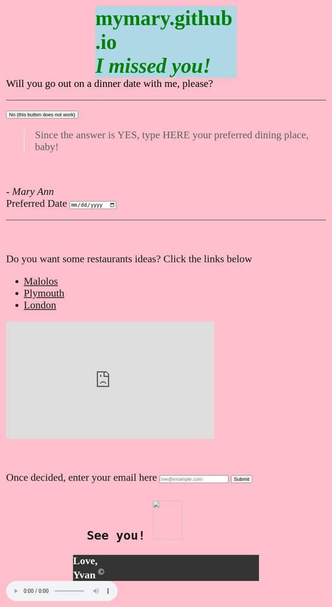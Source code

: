 # mymary.github.io
<!doctype html>
<html lang="en-GB" dir="ltr">
<head>
<title>Letter to Mary</title>
<meta charset="utf-8">
<meta name="viewport" content="width=device-width, initial-scale=1">
<link rel="stylesheet" href="styles.css">
</head>
<style> p1 {color: Black;} h1 {color: green;} Body {font-family: cursive; font-size: 28px;} </style>
<body>
<h1><i>I missed you!</i></h1>
<style> h1 {width: 380px; margin: auto;} </style>
<style> body {background-color: pink} </style>
<style> h1 {background-color:#add8e6;} </style>
<p1>Will you go out on a dinner date with me, please?</p1>
<br> <hr>
<button> No (this button does not work) </button>
<blockquote contenteditable="true">
Since the answer is YES, type HERE your preferred dining place, baby!
</blockquote> <br>

<cite> - Mary Ann </cite>
<br>
<label for="date"> Preferred Date </label>
<input id="date" name="date" type="date">
<hr> <br> <div class=box> 
<p> Do you want some restaurants ideas? Click the links below </p>
<nav role="navigation" class="navbar">
<ul>
 <li><a href="https://www.bing.com/search?q=restaurants+in+Malolos&cvid=c2d717405ce848f28c4329b9d13c1b7c&aqs=edge..69i57.5321j0j1&FORM=ANNTA1&PC=U531" >Malolos</a></li>
 <li><a href="https://www.bing.com/search?q=restaurants+in+plymouth&qs=n&form=QBRE&msbsrank=6_6__0&sp=-1&ghc=1&pq=restaurants+in+plymouth&sc=6-23&sk=&cvid=F0408B4D50FE428281A9B3EF0B41C888"> Plymouth</a></li>
 <li><a href="https://www.bing.com/search?q=restaurants+in+London&qs=n&form=QBRE&sp=-1&pq=restaurants+in+london&sc=9-21&sk=&cvid=6C0BE1C0B45447BDA92F1ABFD57039C5"> London</a></li>
</ul>
</div>
</nav>

 <iframe width="560" height="315" src="https://www.youtube-nocookie.com/embed/E97LwQfCPKk" title="YouTube video player" frameborder="0" allow="accelerometer; autoplay; clipboard-write; encrypted-media; gyroscope; picture-in-picture" allowfullscreen></iframe>

<br> <form action="success.html" method="get">
<label for="email">Once decided, enter your email here</lable> 
<input name="email" id="email" type="email" required placeholder="me@example.com"> 
<button type="submit"> Submit </button>
</form>
	<h3> <pre>           See you! <img src="https://media-exp1.licdn.com/dms/image/C5103AQEFZOd5DDrvsg/profile-displayphoto-shrink_200_200/0/1562945669711?e=1647475200&v=beta&t=zNx9ksZcgkr7wRZCfPfYGIM1PRkJgYuCixnmmw2-Slg" width ="80" height ="105" alt=""> </h3>
</body>

<footer>
<style> h4 {background-color: #343434</style>
<style> h4 {color: white}</style>
<style> h4 {width: 500px; margin: auto;} </style>
	<h4> Love, <br> Yvan<sup> &copy; </sup> </h4> <audio controls src="https://app.freefy.online/track/703202/not-a-bad-thing"></audio>
</footer>
</html>

